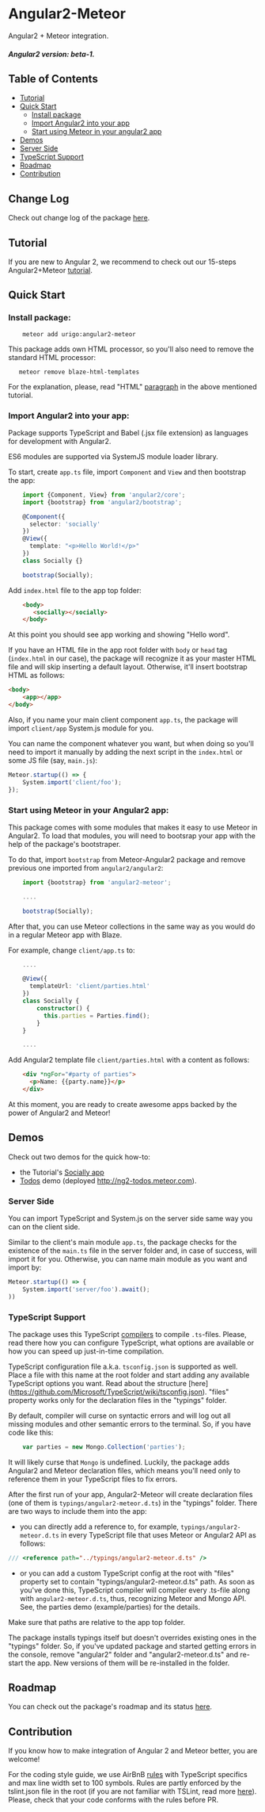 # Angular2-Meteor
Angular2 + Meteor integration.

##### Angular2 version: beta-1.

## Table of Contents
* [Tutorial](../../#tutorial)
* [Quick Start](../../#quick-start)
    * [Install package](../../#install-package)
    * [Import Angular2 into your app](../../#import-angular2-into-your-app)
    * [Start using Meteor in your angular2 app](../../#start-using-meteor-in-your-angular2-app)
* [Demos](../../#demos)
* [Server Side](../../#server-side)
* [TypeScript Support](../../#typescript-support)
* [Roadmap](../../#roadmap)
* [Contribution](../../#contribution)

## Change Log

Check out change log of the package [here](CHANGELOG.md).

## Tutorial

If you are new to Angular 2, we recommend to check out our 15-steps Angular2+Meteor [tutorial](http://www.angular-meteor.com/tutorials/socially/angular2).

## Quick Start

### Install package:
````
    meteor add urigo:angular2-meteor
````

This package adds own HTML processor, so you'll also need to remove the standard HTML processor:

````
   meteor remove blaze-html-templates
````

For the explanation, please, read "HTML" [paragraph](http://www.angular-meteor.com/tutorials/socially/angular2/bootstrapping) in the above mentioned tutorial.

### Import Angular2 into your app:
Package supports TypeScript and Babel (.jsx file extension) as languages for development with Angular2.

ES6 modules are supported via SystemJS module loader library.

To start, create `app.ts` file, import `Component` and `View` and then bootstrap the app:
````ts
    import {Component, View} from 'angular2/core';
    import {bootstrap} from 'angular2/bootstrap';

    @Component({
      selector: 'socially'
    })
    @View({
      template: "<p>Hello World!</p>"
    })
    class Socially {}

    bootstrap(Socially);
````

Add `index.html` file to the app top folder:
````html
    <body>
       <socially></socially>
    </body>
````
At this point you should see app working and showing "Hello word".

If you have an HTML file in the app root folder with `body` or `head` tag (`index.html` in our case), the package will recognize it as your master HTML file and will skip inserting a default layout. Otherwise, it'll insert bootstrap HTML as follows:
````html
<body>
    <app></app>
</body>
````
Also, if you name your main client component `app.ts`, the package will import `client/app` System.js module for you.

You can name the component whatever you want, but when doing so you'll need to import it manually by adding the next script in the `index.html` or some JS file (say, `main.js`):
````js
Meteor.startup(() => {
    System.import('client/foo');
});
````

### Start using Meteor in your Angular2 app:
This package comes with some modules that makes it easy to use Meteor in Angular2.
To load that modules, you will need to bootsrap your app with the help of the package's bootstraper.

To do that, import `bootstrap` from Meteor-Angular2 package and remove previous one imported from `angular2/angular2`:

````ts
    import {bootstrap} from 'angular2-meteor';

    ....

    bootstrap(Socially);
````

After that, you can use Meteor collections in the same way as you would do in a regular Meteor app with Blaze.

For example, change `client/app.ts` to:
````ts
    ....

    @View({
      templateUrl: 'client/parties.html'
    })
    class Socially {
        constructor() {
          this.parties = Parties.find();
        }
    }

    ....
````

Add Angular2 template file `client/parties.html` with a content as follows:
````html
    <div *ngFor="#party of parties">
      <p>Name: {{party.name}}</p>
    </div>
````

At this moment, you are ready to create awesome apps backed by the power of Angular2 and Meteor!

## Demos

Check out two demos for the quick how-to:

* the Tutorial's [Socially app](https://github.com/Urigo/meteor-angular2.0-socially)
* [Todos](https://github.com/Urigo/Meteor-Angular2/tree/master/examples/todos) demo (deployed http://ng2-todos.meteor.com).

### Server Side
You can import TypeScript and System.js on the server side same way you can on the client side.

Similar to the client's main module `app.ts`, the package checks for the existence of the `main.ts` file in the server folder and, in case of success, will import it for you. Otherwise, you can name main module as you want and import by:
````ts
Meteor.startup(() => {
    System.import('server/foo').await();
))
````

### TypeScript Support
The package uses this TypeScript [compilers](https://github.com/barbatus/ts-compilers) to compile `.ts`-files. Please, read there how you can configure TypeScript, what options are available or how you can speed up just-in-time compilation.

TypeScript configuration file a.k.a. `tsconfig.json` is supported as well. Place a file with this name at the root folder and start adding any available TypeScript options you want. Read about the structure [here] (https://github.com/Microsoft/TypeScript/wiki/tsconfig.json). "files" property works only for the declaration files in the "typings" folder.

By default, compiler will curse on syntactic errors and will log out all missing modules and other semantic errors to the terminal.
So, if you have code like this:
````ts
    var parties = new Mongo.Collection('parties');
````
It will likely curse that `Mongo` is undefined. Luckily, the package adds Angular2 and Meteor declaration files, which means you'll need only to reference them in your TypeScript files to fix errors.

After the first run of your app, Angular2-Meteor will create declaration  files (one of them is `typings/angular2-meteor.d.ts`) in the "typings" folder.
There are two ways to include them into the app:

- you can directly add a reference to, for example, `typings/angular2-meteor.d.ts` in every TypeScript file that uses Meteor or Angular2 API as follows:

````ts
/// <reference path="../typings/angular2-meteor.d.ts" />
````
- or you can add a custom TypeScript config at the root with "files"
  property set to contain "typings/angular2-meteor.d.ts" path.
  As soon as you've done this, TypeScript compiler will compiler
  every .ts-file along with `angular2-meteor.d.ts`, thus, recognizing 
  Meteor and Mongo API. See, the parties demo (example/parties) for the details.

Make sure that paths are relative to the app top folder.

The package installs typings itself but doesn't overrides existing ones in the "typings" folder. So, if you've 
updated package and started getting errors in the console, remove "angular2" folder and "angular2-meteor.d.ts" and re-start the app. New versions of them will be re-installed in the folder.

## Roadmap

You can check out the package's roadmap and its status [here](https://trello.com/b/kSa6JNCk/angular2-tutorial).

## Contribution
If you know how to make integration of Angular 2 and Meteor better, you are welcome!

For the coding style guide, we use AirBnB [rules](https://github.com/airbnb/javascript) with TypeScript specifics and max line width set to 100 symbols. Rules are partly enforced by the tslint.json file in the root (if you are not familiar with TSLint, read more [here](https://github.com/palantir/tslint)). Please, check that your code conforms with the rules before PR.



